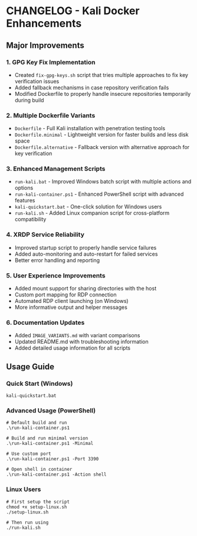 # CHANGELOG - Kali Docker Enhancements

## Major Improvements

### 1. GPG Key Fix Implementation
- Created `fix-gpg-keys.sh` script that tries multiple approaches to fix key verification issues
- Added fallback mechanisms in case repository verification fails
- Modified Dockerfile to properly handle insecure repositories temporarily during build

### 2. Multiple Dockerfile Variants
- `Dockerfile` - Full Kali installation with penetration testing tools
- `Dockerfile.minimal` - Lightweight version for faster builds and less disk space
- `Dockerfile.alternative` - Fallback version with alternative approach for key verification

### 3. Enhanced Management Scripts
- `run-kali.bat` - Improved Windows batch script with multiple actions and options
- `run-kali-container.ps1` - Enhanced PowerShell script with advanced features
- `kali-quickstart.bat` - One-click solution for Windows users
- `run-kali.sh` - Added Linux companion script for cross-platform compatibility

### 4. XRDP Service Reliability
- Improved startup script to properly handle service failures
- Added auto-monitoring and auto-restart for failed services
- Better error handling and reporting

### 5. User Experience Improvements
- Added mount support for sharing directories with the host
- Custom port mapping for RDP connection
- Automated RDP client launching (on Windows)
- More informative output and helper messages

### 6. Documentation Updates
- Added `IMAGE_VARIANTS.md` with variant comparisons
- Updated README.md with troubleshooting information
- Added detailed usage information for all scripts

## Usage Guide

### Quick Start (Windows)
```
kali-quickstart.bat
```

### Advanced Usage (PowerShell)
```
# Default build and run
.\run-kali-container.ps1

# Build and run minimal version
.\run-kali-container.ps1 -Minimal

# Use custom port
.\run-kali-container.ps1 -Port 3390

# Open shell in container
.\run-kali-container.ps1 -Action shell
```

### Linux Users
```
# First setup the script
chmod +x setup-linux.sh
./setup-linux.sh

# Then run using
./run-kali.sh
```

